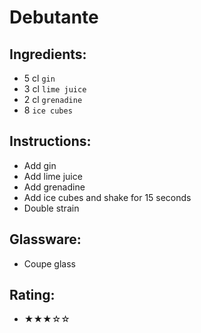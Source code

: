 # Debutante

## Ingredients:
- 5 cl `gin`
- 3 cl `lime juice`
- 2 cl `grenadine`
- 8 `ice cubes`

## Instructions:
- Add gin
- Add lime juice
- Add grenadine
- Add ice cubes and shake for 15 seconds
- Double strain

## Glassware:
- Coupe glass

## Rating:
- ★★★☆☆